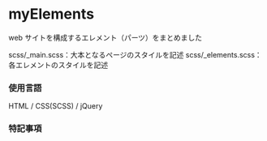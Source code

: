 # myElements

web サイトを構成するエレメント（パーツ）をまとめました

scss/\_main.scss：大本となるページのスタイルを記述
scss/\_elements.scss：各エレメントのスタイルを記述

### 使用言語

HTML / CSS(SCSS) / jQuery

### 特記事項
